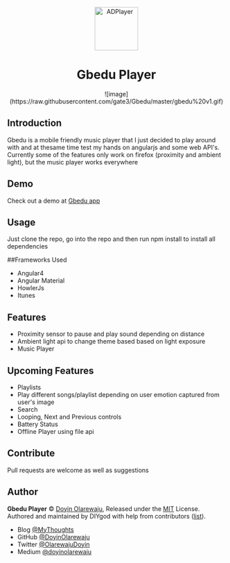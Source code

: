 <p align="center">
<img src="https://raw.githubusercontent.com/gate3/Gbedu/master/src/assets/img/record.png" alt="ADPlayer" width="100" height="100">
</p>
<h1 align="center">Gbedu Player</h1>

<div align="center">
![image](https://raw.githubusercontent.com/gate3/Gbedu/master/gbedu%20v1.gif)
</div>

## Introduction

Gbedu is a mobile friendly music player that I just decided to play around with and at thesame time test my hands on angularjs and some web API's. Currently some of the features only work on firefox (proximity and ambient light), but the music player works everywhere

## Demo
Check out a demo at [Gbedu app](https://gbedu-974a4.firebaseapp.com)

## Usage
Just clone the repo, go into the repo and then run npm install to install all dependencies

##Frameworks Used
- Angular4
- Angular Material
- HowlerJs
- Itunes

## Features
- Proximity sensor to pause and play sound depending on distance
- Ambient light api to change theme based based on light exposure
- Music Player

## Upcoming Features
- Playlists
- Play different songs/playlist depending on user emotion captured from user's image 
- Search
- Looping, Next and Previous controls
- Battery Status 
- Offline Player using file api

## Contribute
Pull requests are welcome as well as suggestions

## Author
**Gbedu Player** © [Doyin Olarewaju](https://github.com/gate3), Released under the [MIT](./LICENSE) License.<br>Authored and maintained by DIYgod with help from contributors ([list](https://github.com/gate3/Gbedu/contributors)).

- Blog [@MyThoughts](https://www.oct-labs.com/doyin) 
- GitHub [@DoyinOlarewaju](https://github.com/gate3) 
- Twitter [@OlarewajuDoyin](https://twitter.com/OlarewajuDoyin) 
- Medium [@doyinolarewaju](https://medium.com/@doyinolarewaju)
